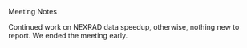 Meeting Notes

Continued work on NEXRAD data speedup, otherwise, nothing new to report. 
We ended the meeting early.  

